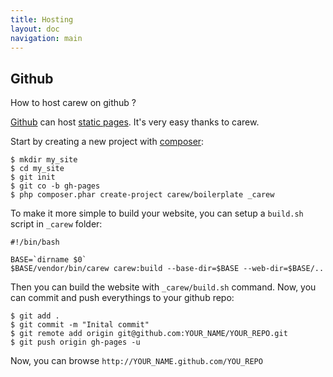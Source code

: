 ```yaml
---
title: Hosting
layout: doc
navigation: main
---
```


Github
------

How to host carew on github ?

[Github](https://github.com) can host [static pages](http://pages.github.com/).
It's very easy thanks to carew.

Start by creating a new project with [composer](http://getcomposer.org):

    $ mkdir my_site
    $ cd my_site
    $ git init
    $ git co -b gh-pages
    $ php composer.phar create-project carew/boilerplate _carew

To make it more simple to build your website, you can setup a `build.sh` script
in `_carew` folder:

    #!/bin/bash

    BASE=`dirname $0`
    $BASE/vendor/bin/carew carew:build --base-dir=$BASE --web-dir=$BASE/..

Then you can build the website with `_carew/build.sh` command.
Now, you can commit and push everythings to your github repo:

    $ git add .
    $ git commit -m "Inital commit"
    $ git remote add origin git@github.com:YOUR_NAME/YOUR_REPO.git
    $ git push origin gh-pages -u

Now, you can browse `http://YOUR_NAME.github.com/YOU_REPO`
